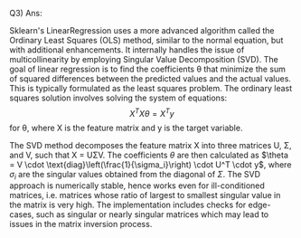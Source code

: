 Q3)
Ans:

Sklearn's LinearRegression uses a more advanced algorithm called the Ordinary Least Squares (OLS) method, similar to the normal equation, but with additional enhancements. It internally handles the issue of multicollinearity by employing Singular Value Decomposition (SVD).
The goal of linear regression is to find the coefficients θ that minimize the sum of squared differences between the predicted values and the actual values. This is typically formulated as the least squares problem.
The ordinary least squares solution involves solving the system of equations: $$ X^TX\theta = X^Ty $$ for θ, where X is the feature matrix and y is the target variable.

The SVD method decomposes the feature matrix X into three matrices U, Σ, and V, such that X = UΣV. The coefficients $\theta$ are then calculated as $\theta = V \cdot \text{diag}\left(\frac{1}{\sigma_i}\right) \cdot U^T \cdot y$, where $\sigma_i$ are the singular values obtained from the diagonal of $\Sigma$.
The SVD approach is numerically stable, hence works even for ill-conditioned matrices, i.e. matrices whose ratio of largest to smallest singular value in the matrix is very high.
The implementation includes checks for edge-cases, such as singular or nearly singular matrices which may lead to issues in the matrix inversion process.
